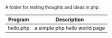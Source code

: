 A folder for testing thoughts and ideas in php.

| Program         | Description                                         |
|:---------------:|:---------------------------------------------------:|
| hello.php       | a simple php hello world page                       |